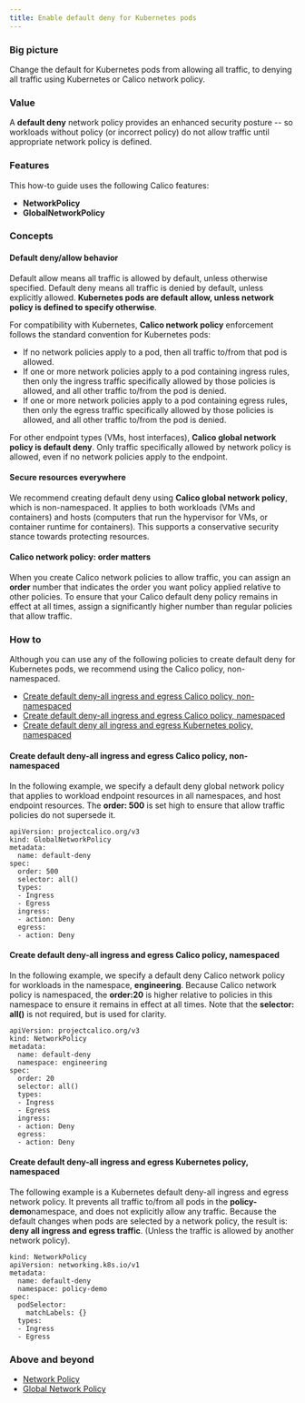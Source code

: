 ```yaml
---
title: Enable default deny for Kubernetes pods
---
```


### Big picture

Change the default for Kubernetes pods from allowing all traffic, to denying all traffic using Kubernetes or Calico network policy.  

### Value

A **default deny** network policy provides an enhanced security posture -- so workloads without policy (or incorrect policy) do not allow traffic until appropriate network policy is defined.

### Features

This how-to guide uses the following Calico features:
- **NetworkPolicy** 
- **GlobalNetworkPolicy**

### Concepts

#### Default deny/allow behavior

Default allow means all traffic is allowed by default, unless otherwise specified. Default deny means all traffic is denied by default, unless explicitly allowed. **Kubernetes pods are default allow, unless network policy is defined to specify otherwise**.

For compatibility with Kubernetes, **Calico network policy** enforcement follows the standard convention for Kubernetes pods:
- If no network policies apply to a pod, then all traffic to/from that pod is allowed.
- If one or more network policies apply to a pod containing ingress rules, then only the ingress traffic specifically allowed by those policies is allowed, and all other traffic to/from the pod is denied.
- If one or more network policies apply to a pod containing egress rules, then only the egress traffic specifically allowed by those policies is allowed, and all other traffic to/from the pod is denied.

For other endpoint types (VMs, host interfaces), **Calico global network policy is default deny**. Only traffic specifically allowed by network policy is allowed, even if no network policies apply to the endpoint.

#### Secure resources everywhere

We recommend creating default deny using **Calico global network policy**, which is non-namespaced. It applies to both workloads (VMs and containers) and hosts (computers that run the hypervisor for VMs, or container runtime for containers). This supports a conservative security stance towards protecting resources.

#### Calico network policy: order matters

When you create Calico network policies to allow traffic, you can assign an **order** number that indicates the order you want policy applied relative to other policies. To ensure that your Calico default deny policy remains in effect at all times, assign a significantly higher number than regular policies that allow traffic.

### How to

Although you can use any of the following policies to create default deny for Kubernetes pods, we recommend using the Calico policy, non-namespaced.

- [Create default deny-all ingress and egress Calico policy, non-namespaced](#create-default-deny-all-ingress-and-egress-calico-policy-non-namespaced)
- [Create default deny-all ingress and egress Calico policy, namespaced](#create-default-deny-all-ingress-and-egress-calico-policy-namespaced)
- [Create default deny all ingress and egress Kubernetes policy, namespaced](#create-default-deny-all-ingress-and-egress-Kubernetes-policy-namespaced)

#### Create default deny-all ingress and egress Calico policy, non-namespaced

In the following example, we specify a default deny global network policy that applies to workload endpoint resources in all namespaces, and host endpoint resources.  The **order: 500** is set high to ensure that allow traffic policies do not supersede it. 

```
apiVersion: projectcalico.org/v3
kind: GlobalNetworkPolicy
metadata:
  name: default-deny
spec:
  order: 500
  selector: all()
  types:
  - Ingress
  - Egress
  ingress:
  - action: Deny
  egress:
  - action: Deny
```

#### Create default deny-all ingress and egress Calico policy, namespaced  

In the following example, we specify a default deny Calico network policy for workloads in the namespace, **engineering**. Because Calico network policy is namespaced, the **order:20** is higher relative to policies in this namespace to ensure it remains in effect at all times. Note that the **selector: all()** is not required, but is used for clarity. 

```
apiVersion: projectcalico.org/v3
kind: NetworkPolicy
metadata:
  name: default-deny
  namespace: engineering
spec:
  order: 20
  selector: all()
  types:
  - Ingress
  - Egress
  ingress:
  - action: Deny
  egress:
  - action: Deny   
```

#### Create default deny-all ingress and egress Kubernetes policy, namespaced

The following example is a Kubernetes default deny-all ingress and egress network policy. It prevents all traffic to/from all pods in the **policy-demo**namespace, and does not explicitly allow any traffic. Because the default changes when pods are selected by a network policy, the result is: **deny all ingress and egress traffic**. (Unless the traffic is allowed by another network policy).

```
kind: NetworkPolicy
apiVersion: networking.k8s.io/v1
metadata:
  name: default-deny
  namespace: policy-demo
spec:
  podSelector:
    matchLabels: {}
  types:
  - Ingress
  - Egress
```

### Above and beyond

- [Network Policy]({{site.baseurl}}/{{page.version}}/reference/resources/globalnetworkpolicy) 
- [Global Network Policy]({{site.baseurl}}/{{page.version}}/reference/resources/networkpolicy)